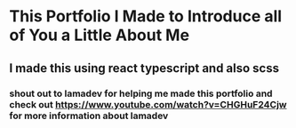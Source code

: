 # This Portfolio I Made to Introduce all of You a Little About Me



## I made this using react typescript and also scss

### shout out to lamadev for helping me made this portfolio and check out https://www.youtube.com/watch?v=CHGHuF24Cjw for more information about lamadev
